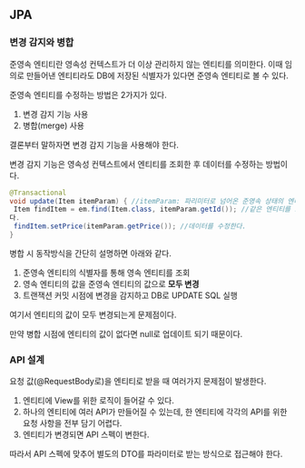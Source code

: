 ## JPA

### 변경 감지와 병합

준영속 엔티티란 영속성 컨텍스트가 더 이상 관리하지 않는 엔티티를 의미한다. 이때 임의로 만들어낸 엔티티라도 DB에 저장된 식별자가 있다면 준영속 엔티티로 볼 수 있다.

준영속 엔티티를 수정하는 방법은 2가지가 있다.
1. 변경 감지 기능 사용
2. 병합(merge) 사용

결론부터 말하자면 변경 감지 기능을 사용해야 한다.

변경 감지 기능은 영속성 컨텍스트에서 엔티티를 조회한 후 데이터를 수정하는 방법이다. 

```java
@Transactional
void update(Item itemParam) { //itemParam: 파리미터로 넘어온 준영속 상태의 엔티티
 Item findItem = em.find(Item.class, itemParam.getId()); //같은 엔티티를 조회한
다.
 findItem.setPrice(itemParam.getPrice()); //데이터를 수정한다.
}
```

병합 시 동작방식을 간단히 설명하면 아래와 같다.

1. 준영속 엔티티의 식별자를 통해 영속 엔티티를 조회
2. 영속 엔티티의 값을 준영속 엔티티의 값으로 **모두 변경**
3. 트랜잭션 커밋 시점에 변경을 감지하고 DB로 UPDATE SQL 실행

여기서 엔티티의 값이 모두 변경되는게 문제점이다.

만약 병합 시점에 엔티티의 값이 없다면 null로 업데이트 되기 때문이다.

### API 설계

요청 값(@RequestBody로)을 엔티티로 받을 때 여러가지 문제점이 발생한다.
1. 엔티티에 View를 위한 로직이 들어갈 수 있다.
2. 하나의 엔티티에 여러 API가 만들어질 수 있는데, 한 엔티티에 각각의 API를 위한 요청 사항을 전부 담기 어렵다.
3. 엔티티가 변경되면 API 스펙이 변한다.

따라서 API 스펙에 맞추어 별도의 DTO를 파라미터로 받는 방식으로 접근해야 한다.

